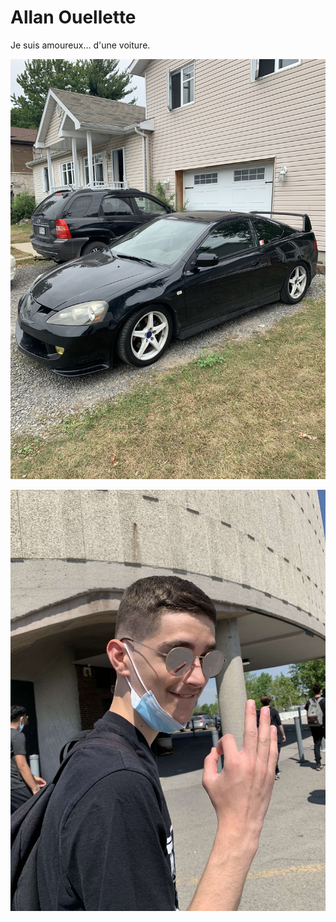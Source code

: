 # Allan Ouellette

Je suis amoureux... d'une voiture. 

![photo-voiture](image/image-20210902-210554-5ae985dc.jpeg)

![photo-moi](image/image-20210521-165712-dc6da4b1.jpeg)

